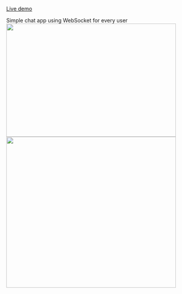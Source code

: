 [Live demo](https://chatapp.zuk14.repl.co)

Simple chat app using WebSocket for every user<br>
<img src="https://i.ibb.co/V3rQkRV/1.png" width="450" height="300">
<img src="https://i.ibb.co/VJLYv1r/2.png" width="450" height="400">

